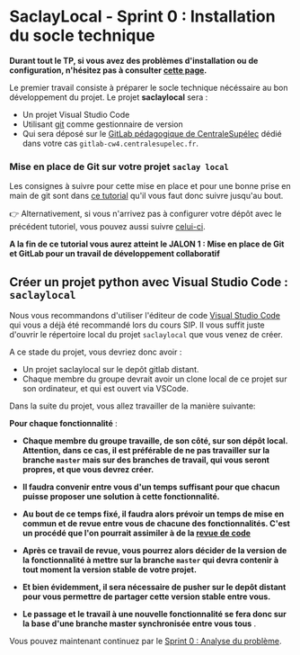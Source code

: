 # SaclayLocal - Sprint 0 : Installation du socle technique

**Durant tout le TP, si vous avez des problèmes d'installation ou de configuration, n'hésitez pas à consulter [cette page](https://github.com/LoicPoullain/je-code).**

Le premier travail consiste à préparer le socle technique nécéssaire au bon développement du projet. Le projet **saclaylocal** sera :

+ Un projet Visual Studio Code 
+ Utilisant [git](https://git-scm.com/) comme gestionnaire de version
+ Qui sera déposé sur le [GitLab pédagogique de CentraleSupélec](https://gitlab-cw4.centralesupelec.fr/) dédié dans votre cas `gitlab-cw4.centralesupelec.fr`.


### Mise en place de Git sur votre projet **`saclay local`**

Les consignes à suivre pour cette mise en place et pour une bonne prise en main de git sont dans [ce tutorial](https://github.com/hudelotc/CentraleSupelec_CodingWeeks_2020/blob/main/Git_install.md) qu'il vous faut donc suivre jusqu'au bout.

:point_right: Alternativement, si vous n'arrivez pas à configurer votre dépôt avec le précédent tutoriel, vous pouvez aussi suivre [celui-ci](https://github.com/LoicPoullain/je-code/blob/master/configurer-depot-gitlab.md).

**A la fin de ce tutorial vous aurez atteint le JALON 1 : Mise en place de Git et GitLab pour un travail de développement collaboratif**

## Créer un projet python avec Visual Studio Code : **`saclaylocal`**


Nous vous recommandons d'utiliser l'éditeur de code [Visual Studio Code](./VisualStudioCode.md) qui vous a déjà été recommandé lors du cours SIP. Il vous suffit juste d'ouvrir le répertoire local du projet `saclaylocal` que vous venez de créer.

A ce stade du projet, vous devriez donc avoir :

+ Un projet saclaylocal sur le depôt gitlab distant.
+ Chaque membre du groupe devrait avoir un clone local de ce projet sur son ordinateur, et qui est ouvert via VSCode.

Dans la suite du projet, vous allez travailler de la manière suivante:


**Pour chaque fonctionnalité** : 

+ **Chaque membre du groupe travaille, de son côté,  sur son dépôt local. Attention, dans ce cas, il est préférable de ne pas travailler sur la branche `master` mais sur des branches de travail, qui vous seront propres, et que vous devrez créer.**

+ **Il faudra convenir entre vous d'un temps suffisant pour que chacun puisse proposer une solution à cette fonctionnalité.**

+ **Au bout de ce temps fixé, il faudra alors prévoir un temps de mise en commun et de revue entre vous de chacune des fonctionnalités. C'est un procédé que l'on pourrait assimiler à de la [revue de code](https://en.wikipedia.org/wiki/Code_review)**

+ **Après ce travail de revue, vous pourrez alors décider de la version de la fonctionnalité à mettre sur la branche `master` qui devra contenir à tout moment la version stable de votre projet.** 

+ **Et bien évidemment, il sera nécessaire de pusher sur le depôt distant pour vous permettre de partager cette version stable entre vous.**

+ **Le passage et le travail à une nouvelle fonctionnalité se fera donc sur la base d'une branche master synchronisée entre vous tous** .

 

Vous pouvez maintenant continuez par le [Sprint 0 : Analyse du problème](./Sprint0Analyse.md). 


